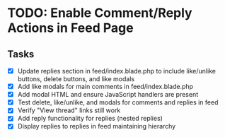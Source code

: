 # TODO: Enable Comment/Reply Actions in Feed Page

## Tasks

-   [x] Update replies section in feed/index.blade.php to include like/unlike buttons, delete buttons, and like modals
-   [x] Add like modals for main comments in feed/index.blade.php
-   [x] Add modal HTML and ensure JavaScript handlers are present
-   [x] Test delete, like/unlike, and modals for comments and replies in feed
-   [x] Verify "View thread" links still work
-   [x] Add reply functionality for replies (nested replies)
-   [x] Display replies to replies in feed maintaining hierarchy

